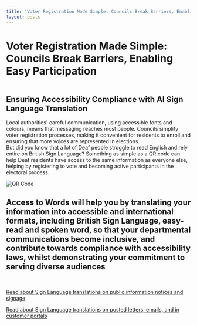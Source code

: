 ```yaml
---
title: 'Voter Registration Made Simple: Councils Break Barriers, Enabling Easy Participation'
layout: posts
---
```


# Voter Registration Made Simple: Councils Break Barriers, Enabling Easy Participation

![]()

## Ensuring Accessibility Compliance with AI Sign Language Translation

Local authorities' careful communication, using accessible fonts and colours, means that messaging reaches most people.  Councils simplify voter registration processes, making it convenient for residents to enroll and ensuring that more voices are represented in elections.  
But did you know that a lot of Deaf people struggle to read English and rely entire on British Sign Language?
Something as simple as a QR code can help Deaf residents have access to the same information as everyone else, helping by registering to vote and becoming active participants in the electoral process.

![QR Code](/posts/images/qr-contact.png)

## Access to Words will help you by translating your information into accessible and international formats, including British Sign Language, easy-read and spoken word, so that your departmental communications become inclusive, and contribute towards compliance with accessibility laws, whilst demonstrating your commitment to serving diverse audiences

<br/>

[Read about Sign Language translations on public information notices and signage](/solutions/gazette)

[Read about Sign Language translations on posted letters, emails, and in customer portals](/solutions/correspondent)

